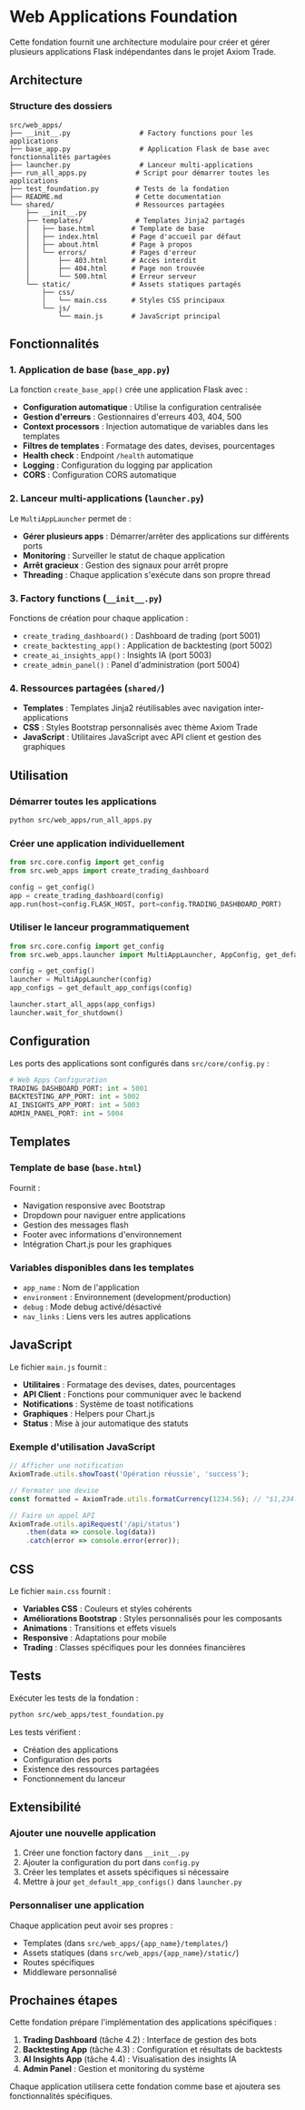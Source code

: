 # Web Applications Foundation

Cette fondation fournit une architecture modulaire pour créer et gérer plusieurs applications Flask indépendantes dans le projet Axiom Trade.

## Architecture

### Structure des dossiers

```
src/web_apps/
├── __init__.py                 # Factory functions pour les applications
├── base_app.py                 # Application Flask de base avec fonctionnalités partagées
├── launcher.py                 # Lanceur multi-applications
├── run_all_apps.py            # Script pour démarrer toutes les applications
├── test_foundation.py         # Tests de la fondation
├── README.md                  # Cette documentation
└── shared/                    # Ressources partagées
    ├── __init__.py
    ├── templates/             # Templates Jinja2 partagés
    │   ├── base.html         # Template de base
    │   ├── index.html        # Page d'accueil par défaut
    │   ├── about.html        # Page à propos
    │   └── errors/           # Pages d'erreur
    │       ├── 403.html      # Accès interdit
    │       ├── 404.html      # Page non trouvée
    │       └── 500.html      # Erreur serveur
    └── static/               # Assets statiques partagés
        ├── css/
        │   └── main.css      # Styles CSS principaux
        └── js/
            └── main.js       # JavaScript principal
```

## Fonctionnalités

### 1. Application de base (`base_app.py`)

La fonction `create_base_app()` crée une application Flask avec :

- **Configuration automatique** : Utilise la configuration centralisée
- **Gestion d'erreurs** : Gestionnaires d'erreurs 403, 404, 500
- **Context processors** : Injection automatique de variables dans les templates
- **Filtres de templates** : Formatage des dates, devises, pourcentages
- **Health check** : Endpoint `/health` automatique
- **Logging** : Configuration du logging par application
- **CORS** : Configuration CORS automatique

### 2. Lanceur multi-applications (`launcher.py`)

Le `MultiAppLauncher` permet de :

- **Gérer plusieurs apps** : Démarrer/arrêter des applications sur différents ports
- **Monitoring** : Surveiller le statut de chaque application
- **Arrêt gracieux** : Gestion des signaux pour arrêt propre
- **Threading** : Chaque application s'exécute dans son propre thread

### 3. Factory functions (`__init__.py`)

Fonctions de création pour chaque application :

- `create_trading_dashboard()` : Dashboard de trading (port 5001)
- `create_backtesting_app()` : Application de backtesting (port 5002)
- `create_ai_insights_app()` : Insights IA (port 5003)
- `create_admin_panel()` : Panel d'administration (port 5004)

### 4. Ressources partagées (`shared/`)

- **Templates** : Templates Jinja2 réutilisables avec navigation inter-applications
- **CSS** : Styles Bootstrap personnalisés avec thème Axiom Trade
- **JavaScript** : Utilitaires JavaScript avec API client et gestion des graphiques

## Utilisation

### Démarrer toutes les applications

```bash
python src/web_apps/run_all_apps.py
```

### Créer une application individuellement

```python
from src.core.config import get_config
from src.web_apps import create_trading_dashboard

config = get_config()
app = create_trading_dashboard(config)
app.run(host=config.FLASK_HOST, port=config.TRADING_DASHBOARD_PORT)
```

### Utiliser le lanceur programmatiquement

```python
from src.core.config import get_config
from src.web_apps.launcher import MultiAppLauncher, AppConfig, get_default_app_configs

config = get_config()
launcher = MultiAppLauncher(config)
app_configs = get_default_app_configs(config)

launcher.start_all_apps(app_configs)
launcher.wait_for_shutdown()
```

## Configuration

Les ports des applications sont configurés dans `src/core/config.py` :

```python
# Web Apps Configuration
TRADING_DASHBOARD_PORT: int = 5001
BACKTESTING_APP_PORT: int = 5002
AI_INSIGHTS_APP_PORT: int = 5003
ADMIN_PANEL_PORT: int = 5004
```

## Templates

### Template de base (`base.html`)

Fournit :
- Navigation responsive avec Bootstrap
- Dropdown pour naviguer entre applications
- Gestion des messages flash
- Footer avec informations d'environnement
- Intégration Chart.js pour les graphiques

### Variables disponibles dans les templates

- `app_name` : Nom de l'application
- `environment` : Environnement (development/production)
- `debug` : Mode debug activé/désactivé
- `nav_links` : Liens vers les autres applications

## JavaScript

Le fichier `main.js` fournit :

- **Utilitaires** : Formatage des devises, dates, pourcentages
- **API Client** : Fonctions pour communiquer avec le backend
- **Notifications** : Système de toast notifications
- **Graphiques** : Helpers pour Chart.js
- **Status** : Mise à jour automatique des statuts

### Exemple d'utilisation JavaScript

```javascript
// Afficher une notification
AxiomTrade.utils.showToast('Opération réussie', 'success');

// Formater une devise
const formatted = AxiomTrade.utils.formatCurrency(1234.56); // "$1,234.56"

// Faire un appel API
AxiomTrade.utils.apiRequest('/api/status')
    .then(data => console.log(data))
    .catch(error => console.error(error));
```

## CSS

Le fichier `main.css` fournit :

- **Variables CSS** : Couleurs et styles cohérents
- **Améliorations Bootstrap** : Styles personnalisés pour les composants
- **Animations** : Transitions et effets visuels
- **Responsive** : Adaptations pour mobile
- **Trading** : Classes spécifiques pour les données financières

## Tests

Exécuter les tests de la fondation :

```bash
python src/web_apps/test_foundation.py
```

Les tests vérifient :
- Création des applications
- Configuration des ports
- Existence des ressources partagées
- Fonctionnement du lanceur

## Extensibilité

### Ajouter une nouvelle application

1. Créer une fonction factory dans `__init__.py`
2. Ajouter la configuration du port dans `config.py`
3. Créer les templates et assets spécifiques si nécessaire
4. Mettre à jour `get_default_app_configs()` dans `launcher.py`

### Personnaliser une application

Chaque application peut avoir ses propres :
- Templates (dans `src/web_apps/{app_name}/templates/`)
- Assets statiques (dans `src/web_apps/{app_name}/static/`)
- Routes spécifiques
- Middleware personnalisé

## Prochaines étapes

Cette fondation prépare l'implémentation des applications spécifiques :

1. **Trading Dashboard** (tâche 4.2) : Interface de gestion des bots
2. **Backtesting App** (tâche 4.3) : Configuration et résultats de backtests
3. **AI Insights App** (tâche 4.4) : Visualisation des insights IA
4. **Admin Panel** : Gestion et monitoring du système

Chaque application utilisera cette fondation comme base et ajoutera ses fonctionnalités spécifiques.